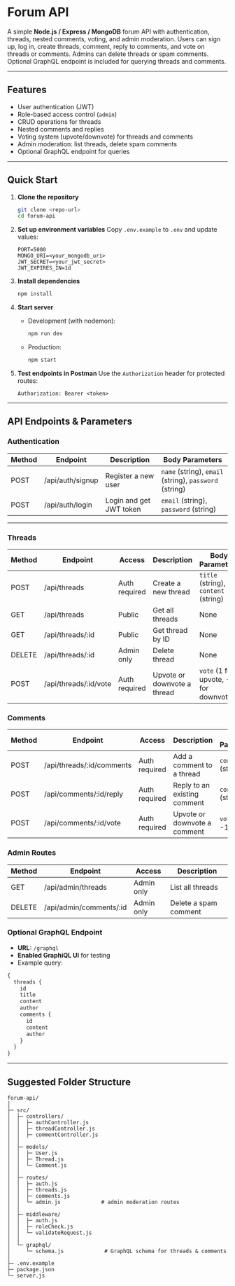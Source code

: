 # Forum API

A simple **Node.js / Express / MongoDB** forum API with authentication, threads, nested comments, voting, and admin moderation. Users can sign up, log in, create threads, comment, reply to comments, and vote on threads or comments. Admins can delete threads or spam comments. Optional GraphQL endpoint is included for querying threads and comments.

---

## Features

* User authentication (JWT)
* Role-based access control (`admin`)
* CRUD operations for threads
* Nested comments and replies
* Voting system (upvote/downvote) for threads and comments
* Admin moderation: list threads, delete spam comments
* Optional GraphQL endpoint for queries

---

## Quick Start

1. **Clone the repository**

   ```bash
   git clone <repo-url>
   cd forum-api
   ```

2. **Set up environment variables**
   Copy `.env.example` to `.env` and update values:

   ```
   PORT=5000
   MONGO_URI=<your_mongodb_uri>
   JWT_SECRET=<your_jwt_secret>
   JWT_EXPIRES_IN=1d
   ```

3. **Install dependencies**

   ```bash
   npm install
   ```

4. **Start server**

   * Development (with nodemon):

     ```bash
     npm run dev
     ```
   * Production:

     ```bash
     npm start
     ```

5. **Test endpoints in Postman**
   Use the `Authorization` header for protected routes:

   ```http
   Authorization: Bearer <token>
   ```

---

## API Endpoints & Parameters

### Authentication

| Method | Endpoint         | Description             | Body Parameters                                        |
| ------ | ---------------- | ----------------------- | ------------------------------------------------------ |
| POST   | /api/auth/signup | Register a new user     | `name` (string), `email` (string), `password` (string) |
| POST   | /api/auth/login  | Login and get JWT token | `email` (string), `password` (string)                  |

---

### Threads

| Method | Endpoint               | Access        | Description                 | Body Parameters                        |
| ------ | ---------------------- | ------------- | --------------------------- | -------------------------------------- |
| POST   | /api/threads           | Auth required | Create a new thread         | `title` (string), `content` (string)   |
| GET    | /api/threads           | Public        | Get all threads             | None                                   |
| GET    | /api/threads/\:id      | Public        | Get thread by ID            | None                                   |
| DELETE | /api/threads/\:id      | Admin only    | Delete thread               | None                                   |
| POST   | /api/threads/\:id/vote | Auth required | Upvote or downvote a thread | `vote` (1 for upvote, -1 for downvote) |

### Comments

| Method | Endpoint                   | Access        | Description                  | Body Parameters    |
| ------ | -------------------------- | ------------- | ---------------------------- | ------------------ |
| POST   | /api/threads/\:id/comments | Auth required | Add a comment to a thread    | `content` (string) |
| POST   | /api/comments/\:id/reply   | Auth required | Reply to an existing comment | `content` (string) |
| POST   | /api/comments/\:id/vote    | Auth required | Upvote or downvote a comment | `vote` (1 or -1)   |

### Admin Routes

| Method | Endpoint                 | Access     | Description           |
| ------ | ------------------------ | ---------- | --------------------- |
| GET    | /api/admin/threads       | Admin only | List all threads      |
| DELETE | /api/admin/comments/\:id | Admin only | Delete a spam comment |

### Optional GraphQL Endpoint

* **URL:** `/graphql`
* **Enabled GraphiQL UI** for testing
* Example query:

```graphql
{
  threads {
    id
    title
    content
    author
    comments {
      id
      content
      author
    }
  }
}
```

---

## Suggested Folder Structure

```
forum-api/
│
├─ src/
│  ├─ controllers/
│  │  ├─ authController.js
│  │  ├─ threadController.js
│  │  ├─ commentController.js
│  │
│  ├─ models/
│  │  ├─ User.js
│  │  ├─ Thread.js
│  │  └─ Comment.js
│  │
│  ├─ routes/
│  │  ├─ auth.js
│  │  ├─ threads.js
│  │  ├─ comments.js
│  │  └─ admin.js             # admin moderation routes
│  │
│  ├─ middleware/
│  │  ├─ auth.js
│  │  ├─ roleCheck.js
│  │  └─ validateRequest.js
│  │
│  └─ graphql/
│     └─ schema.js             # GraphQL schema for threads & comments
│
├─ .env.example
├─ package.json
└─ server.js
```
